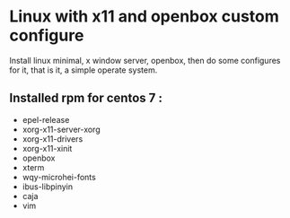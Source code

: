 # Linux with x11 and openbox custom configure

Install linux minimal, x window server, openbox, then do some configures for it, that is it, a simple operate system.

## Installed rpm for centos 7 :

* epel-release
* xorg-x11-server-xorg
* xorg-x11-drivers
* xorg-x11-xinit
* openbox
* xterm
* wqy-microhei-fonts
* ibus-libpinyin
* caja
* vim
